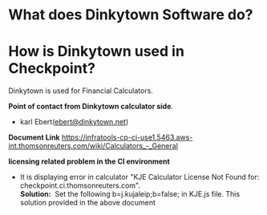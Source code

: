 # What does Dinkytown Software do?

# How is Dinkytown used in Checkpoint?

Dinkytown is used for Financial Calculators.

**Point of contact from Dinkytown calculator side**. 
- karl Ebert(ebert@dinkytown.net)  

**Document Link** 
https://infratools-cp-ci-use1.5463.aws-int.thomsonreuters.com/wiki/Calculators_-_General  

**licensing related problem in the CI environment** 
- It is displaying error in calculator "KJE Calculator License Not Found for: checkpoint.ci.thomsonreuters.com".  
**Solution:**
 Set the following b=j.kujaleip;b=false; in KJE.js file. This solution provided in the above document
